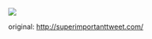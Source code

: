 ![](http://dl.dropboxusercontent.com/u/275354/important_tweet/9acfc06f-5097-4f09-9c5f-6d29a497e9c2.gif)

original: http://superimportanttweet.com/
